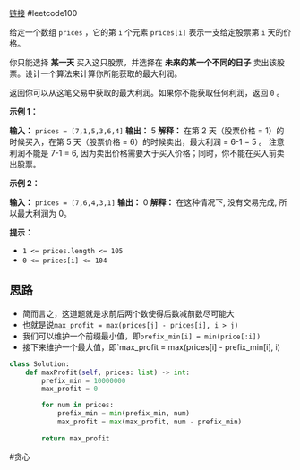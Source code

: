 [链接](https://leetcode.cn/problems/best-time-to-buy-and-sell-stock/description/?envType=study-plan-v2&envId=top-100-liked) #leetcode100 

给定一个数组 `prices` ，它的第 `i` 个元素 `prices[i]` 表示一支给定股票第 `i` 天的价格。

你只能选择 **某一天** 买入这只股票，并选择在 **未来的某一个不同的日子** 卖出该股票。设计一个算法来计算你所能获取的最大利润。

返回你可以从这笔交易中获取的最大利润。如果你不能获取任何利润，返回 `0` 。

**示例 1：**

**输入：** `prices = [7,1,5,3,6,4]`
**输出：** 5
**解释：** 在第 2 天（股票价格 = 1）的时候买入，在第 5 天（股票价格 = 6）的时候卖出，最大利润 = 6-1 = 5 。
     注意利润不能是 7-1 = 6, 因为卖出价格需要大于买入价格；同时，你不能在买入前卖出股票。

**示例 2：**

**输入：** `prices = [7,6,4,3,1]`
**输出：** 0
**解释：** 在这种情况下, 没有交易完成, 所以最大利润为 0。

**提示：**

- `1 <= prices.length <= 105`
- `0 <= prices[i] <= 104`



## 思路

- 简而言之，这道题就是求前后两个数使得后数减前数尽可能大
- 也就是说`max_profit = max(prices[j] - prices[i], i > j)`
- 我们可以维护一个前缀最小值，即`prefix_min[i] = min(price[:i])`
- 接下来维护一个最大值，即`max_profit = max(prices[i] - prefix_min[i], i)

```python
class Solution:
    def maxProfit(self, prices: list) -> int:
        prefix_min = 10000000
        max_profit = 0

        for num in prices:
            prefix_min = min(prefix_min, num)
            max_profit = max(max_profit, num - prefix_min)
        
        return max_profit
```

#贪心